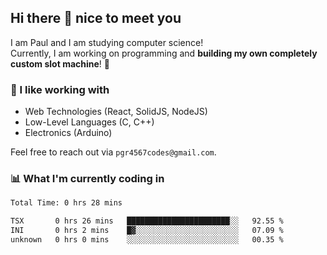 ## Hi there 👋 nice to meet you

I am Paul and I am studying computer science!  
Currently, I am working on programming and **building my own completely custom slot machine**! 🎰

### 🔭 I like working with
- Web Technologies (React, SolidJS, NodeJS)
- Low-Level Languages (C, C++)
- Electronics (Arduino)

Feel free to reach out via `pgr4567codes@gmail.com`.

### 📊 What I'm currently coding in
<!--START_SECTION:waka-->

```txt
Total Time: 0 hrs 28 mins

TSX       0 hrs 26 mins   ███████████████████████░░   92.55 %
INI       0 hrs 2 mins    █▓░░░░░░░░░░░░░░░░░░░░░░░   07.09 %
unknown   0 hrs 0 mins    ░░░░░░░░░░░░░░░░░░░░░░░░░   00.35 %
```

<!--END_SECTION:waka-->
